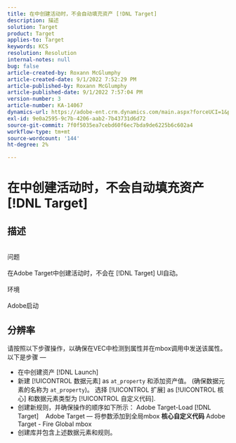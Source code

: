 ```yaml
---
title: 在中创建活动时，不会自动填充资产 [!DNL Target]
description: 描述
solution: Target
product: Target
applies-to: Target
keywords: KCS
resolution: Resolution
internal-notes: null
bug: false
article-created-by: Roxann McGlumphy
article-created-date: 9/1/2022 7:52:29 PM
article-published-by: Roxann McGlumphy
article-published-date: 9/1/2022 7:57:04 PM
version-number: 3
article-number: KA-14067
dynamics-url: https://adobe-ent.crm.dynamics.com/main.aspx?forceUCI=1&pagetype=entityrecord&etn=knowledgearticle&id=80b37b96-2f2a-ed11-9db1-002248086a27
exl-id: 9e0a2595-9c7b-4206-aab2-7b43731d6d72
source-git-commit: 7f0f5035ea7cebd60f6ec7bda9de6225b6c602a4
workflow-type: tm+mt
source-wordcount: '144'
ht-degree: 2%

---
```


# 在中创建活动时，不会自动填充资产 [!DNL Target]

## 描述

<br>问题<br><br>
在Adobe Target中创建活动时，不会在 [!DNL Target] UI自动。
<br><br>环境<br><br>
Adobe启动


## 分辨率


请按照以下步骤操作，以确保在VEC中检测到属性并在mbox调用中发送该属性。 以下是步骤 — 

- 在中创建资产 [!DNL Launch]
- 新建 [!UICONTROL 数据元素] as `at_property` 和添加资产值。 (确保数据元素的名称为 `at_property`)。 选择 [!UICONTROL 扩展] as [!UICONTROL 核心] 和数据元素类型为 [!UICONTROL 自定义代码].
- 创建新规则，并确保操作的顺序如下所示： Adobe Target-Load [!DNL Target]    Adobe Target — 将参数添加到全局mbox  <b>核心自定义代码</b>  Adobe Target - Fire Global mbox
- 创建库并包含上述数据元素和规则。
